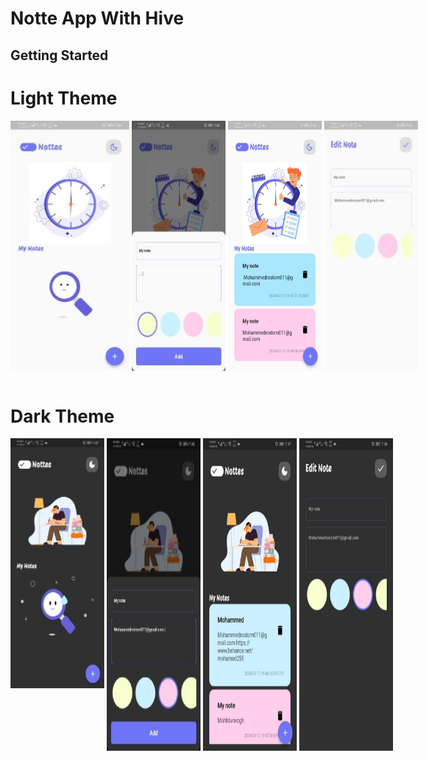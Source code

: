 # Notte App With Hive
## Getting Started

<h1>Light Theme</h1>
<div style="display: flex; justify-content: space-evenly;">
<img src="https://github.com/MohammedRostom/Note_AppWith_Hive/blob/main/ScreenShots/5.jpg"  width="200" height="400"/>
    &nbsp;
<img src="https://github.com/MohammedRostom/Note_AppWith_Hive/blob/main/ScreenShots/6.jpg"  width="150" height="400"/>
    &nbsp;
<img src="https://github.com/MohammedRostom/Note_AppWith_Hive/blob/main/ScreenShots/7.jpg"  width="150" height="400"/>
      &nbsp;
<img src="https://github.com/MohammedRostom/Note_AppWith_Hive/blob/main/ScreenShots/8.jpg"  width="150" height="400"/>
</div>
<br>
<h1>Dark Theme</h1>
<div style="display: flex; justify-content: space-evenly;">
<img src="https://github.com/MohammedRostom/Note_AppWith_Hive/blob/main/ScreenShots/1.jpg"  width="150" height="400"/>
    &nbsp;
<img src="https://github.com/MohammedRostom/Note_AppWith_Hive/blob/main/ScreenShots/2.jpg"  width="150" height="500"/>
    &nbsp;
<img src="https://github.com/MohammedRostom/Note_AppWith_Hive/blob/main/ScreenShots/3.jpg"  width="150" height="500"/>
      &nbsp;
<img src="https://github.com/MohammedRostom/Note_AppWith_Hive/blob/main/ScreenShots/4.jpg"  width="150" height="500"/>
</div>
